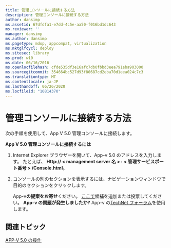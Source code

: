 ```yaml
---
title: 管理コンソールに接続する方法
description: 管理コンソールに接続する方法
author: dansimp
ms.assetid: 67dfdfa1-e7dd-4c5e-aa50-f016bd1dc643
ms.reviewer: ''
manager: dansimp
ms.author: dansimp
ms.pagetype: mdop, appcompat, virtualization
ms.mktglfcycl: deploy
ms.sitesec: library
ms.prod: w10
ms.date: 06/16/2016
ms.openlocfilehash: cfde535df3e16afc7db0fbbd3eea791eba903000
ms.sourcegitcommit: 354664bc527d93f80687cd2eba70d1eea024c7c3
ms.translationtype: MT
ms.contentlocale: ja-JP
ms.lasthandoff: 06/26/2020
ms.locfileid: "10814370"
---
```

# 管理コンソールに接続する方法


次の手順を使用して、App V 5.0 管理コンソールに接続します。

**App V 5.0 管理コンソールに接続するには**

1.  Internet Explorer ブラウザーを開いて、App-v 5.0 のアドレスを入力します。 たとえば、 **Http:// &lt; management server 名 &gt; : &lt; 管理サービスポート番号 &gt; /Console.html**。

2.  コンソールの別のセクションを表示するには、ナビゲーションウィンドウで目的のセクションをクリックします。

    App-v**の提案をお寄せ**ください。 [ここで](http://appv.uservoice.com/forums/280448-microsoft-application-virtualization)候補を追加または投票してください。 **App-v の問題が発生しましたか?** App-v の[TechNet フォーラム](https://social.technet.microsoft.com/Forums/home?forum=mdopappv)を使用します。

## 関連トピック


[APP-V 5.0 の操作](operations-for-app-v-50.md)

 

 






